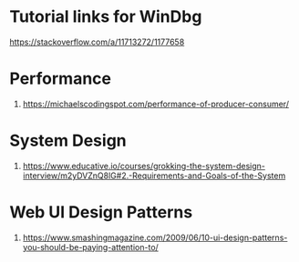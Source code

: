 # Tutorial links for WinDbg

https://stackoverflow.com/a/11713272/1177658

# Performance
1. https://michaelscodingspot.com/performance-of-producer-consumer/

# System Design
1. https://www.educative.io/courses/grokking-the-system-design-interview/m2yDVZnQ8lG#2.-Requirements-and-Goals-of-the-System

# Web UI Design Patterns
1. https://www.smashingmagazine.com/2009/06/10-ui-design-patterns-you-should-be-paying-attention-to/

